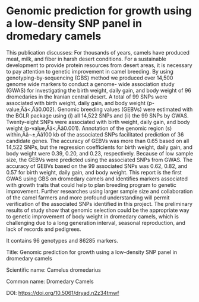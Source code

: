 # Genomic prediction for growth using a low-density SNP panel in dromedary camels

This publication discusses: For thousands of years, camels have produced meat, milk, and fiber in harsh desert conditions. For a sustainable development to provide protein resources from desert areas, it is necessary to pay attention to genetic improvement in camel breeding. By using genotyping-by-sequencing (GBS) method we produced over 14,500 genome wide markers to conduct a genome- wide association study (GWAS) for investigating the birth weight, daily gain, and body weight of 96 dromedaries in the Iranian central desert. A total of 99 SNPs were associated with birth weight, daily gain, and body weight (p-value‚Äâ<‚Äâ0.002). Genomic breeding values (GEBVs) were estimated with the BGLR package using (i) all 14,522 SNPs and (ii) the 99 SNPs by GWAS. Twenty-eight SNPs were associated with birth weight, daily gain, and body weight (p-value‚Äâ<‚Äâ0.001). Annotation of the genomic region (s) within‚Äâ¬±‚Äâ100 kb of the associated SNPs facilitated prediction of 36 candidate genes. The accuracy of GEBVs was more than 0.65 based on all 14,522 SNPs, but the regression coefficients for birth weight, daily gain, and body weight were 0.39, 0.20, and 0.23, respectively. Because of low sample size, the GEBVs were predicted using the associated SNPs from GWAS. The accuracy of GEBVs based on the 99 associated SNPs was 0.62, 0.82, and 0.57 for birth weight, daily gain, and body weight. This report is the first GWAS using GBS on dromedary camels and identifies markers associated with growth traits that could help to plan breeding program to genetic improvement. Further researches using larger sample size and collaboration of the camel farmers and more profound understanding will permit verification of the associated SNPs identified in this project. The preliminary results of study show that genomic selection could be the appropriate way to genetic improvement of body weight in dromedary camels, which is challenging due to a long generation interval, seasonal reproduction, and lack of records and pedigrees.

It contains 96 genotypes and 86285 markers.

Title: Genomic prediction for growth using a low-density SNP panel in dromedary camels

Scientific name: Camelus dromedarius

Common name: Dromedary Camels

DOI: https://doi.org/10.5061/dryad.n2z34tmwf


